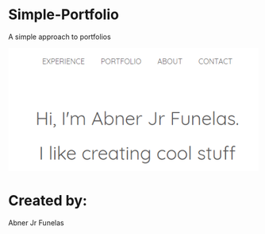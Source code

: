# Simple-Portfolio

A simple approach to portfolios



![](Simple-port%20repo/img.PNG)


# Created by:

Abner Jr Funelas
